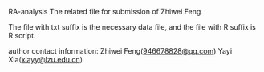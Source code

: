 RA-analysis
The related file for submission of Zhiwei Feng

The file with txt suffix is the necessary data file, and the file with R suffix is R script.

author contact information: Zhiwei Feng(946678828@qq.com) Yayi Xia(xiayy@lzu.edu.cn)
